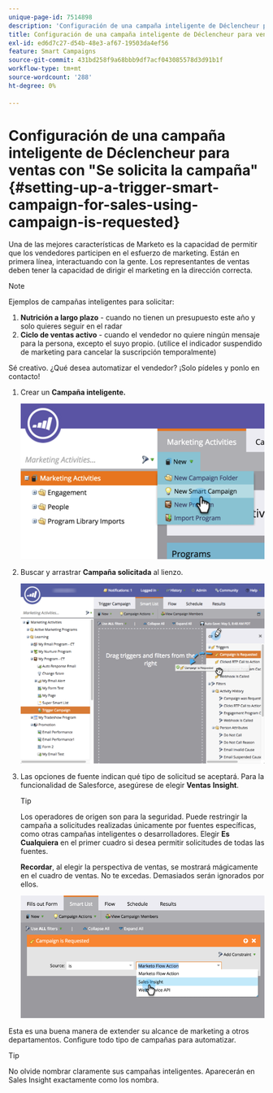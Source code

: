 ```yaml
---
unique-page-id: 7514898
description: 'Configuración de una campaña inteligente de Déclencheur para ventas con "Se solicita una campaña": documentos de Marketo, documentación del producto'
title: Configuración de una campaña inteligente de Déclencheur para ventas con "Se solicita la campaña"
exl-id: ed6d7c27-d54b-48e3-af67-19503da4ef56
feature: Smart Campaigns
source-git-commit: 431bd258f9a68bbb9df7acf043085578d3d91b1f
workflow-type: tm+mt
source-wordcount: '288'
ht-degree: 0%

---
```


# Configuración de una campaña inteligente de Déclencheur para ventas con &quot;Se solicita la campaña&quot; {#setting-up-a-trigger-smart-campaign-for-sales-using-campaign-is-requested}

Una de las mejores características de Marketo es la capacidad de permitir que los vendedores participen en el esfuerzo de marketing. Están en primera línea, interactuando con la gente. Los representantes de ventas deben tener la capacidad de dirigir el marketing en la dirección correcta.

>[!NOTE]
>
>Ejemplos de campañas inteligentes para solicitar:
>
>1. **Nutrición a largo plazo** - cuando no tienen un presupuesto este año y solo quieres seguir en el radar
>1. **Ciclo de ventas activo** - cuando el vendedor no quiere ningún mensaje para la persona, excepto el suyo propio. (utilice el indicador suspendido de marketing para cancelar la suscripción temporalmente)
>
>Sé creativo. ¿Qué desea automatizar el vendedor? ¡Solo pídeles y ponlo en contacto!

1. Crear un **Campaña inteligente.**

   ![](assets/image2015-5-20-16-3a3-3a25.png)

1. Buscar y arrastrar **Campaña solicitada** al lienzo.

   ![](assets/campaignfilterdrag.png)

1. Las opciones de fuente indican qué tipo de solicitud se aceptará. Para la funcionalidad de Salesforce, asegúrese de elegir **Ventas** **Insight**.

   >[!TIP]
   >
   >Los operadores de origen son para la seguridad. Puede restringir la campaña a solicitudes realizadas únicamente por fuentes específicas, como otras campañas inteligentes o desarrolladores. Elegir **Es Cualquiera** en el primer cuadro si desea permitir solicitudes de todas las fuentes.
   >
   >**Recordar**, al elegir la perspectiva de ventas, se mostrará mágicamente en el cuadro de ventas. No te excedas. Demasiados serán ignorados por ellos.

   ![](assets/image2015-5-20-17-3a56-3a56.png)

Esta es una buena manera de extender su alcance de marketing a otros departamentos. Configure todo tipo de campañas para automatizar.

>[!TIP]
>
>No olvide nombrar claramente sus campañas inteligentes. Aparecerán en Sales Insight exactamente como los nombra.
